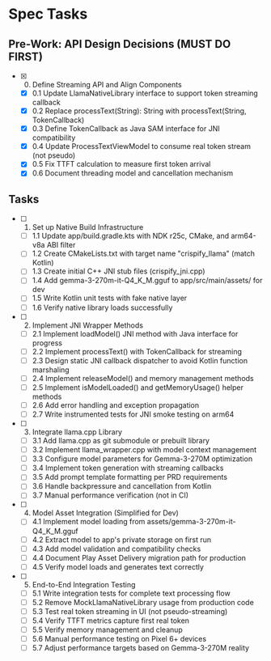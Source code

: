 # Spec Tasks

## Pre-Work: API Design Decisions (MUST DO FIRST)

- [x] 0. Define Streaming API and Align Components
  - [x] 0.1 Update LlamaNativeLibrary interface to support token streaming callback
  - [x] 0.2 Replace processText(String): String with processText(String, TokenCallback)
  - [x] 0.3 Define TokenCallback as Java SAM interface for JNI compatibility
  - [x] 0.4 Update ProcessTextViewModel to consume real token stream (not pseudo)
  - [x] 0.5 Fix TTFT calculation to measure first token arrival
  - [x] 0.6 Document threading model and cancellation mechanism

## Tasks

- [ ] 1. Set up Native Build Infrastructure
  - [ ] 1.1 Update app/build.gradle.kts with NDK r25c, CMake, and arm64-v8a ABI filter
  - [ ] 1.2 Create CMakeLists.txt with target name "crispify_llama" (match Kotlin)
  - [ ] 1.3 Create initial C++ JNI stub files (crispify_jni.cpp)
  - [ ] 1.4 Add gemma-3-270m-it-Q4_K_M.gguf to app/src/main/assets/ for dev
  - [ ] 1.5 Write Kotlin unit tests with fake native layer
  - [ ] 1.6 Verify native library loads successfully

- [ ] 2. Implement JNI Wrapper Methods
  - [ ] 2.1 Implement loadModel() JNI method with Java interface for progress
  - [ ] 2.2 Implement processText() with TokenCallback for streaming
  - [ ] 2.3 Design static JNI callback dispatcher to avoid Kotlin function marshaling
  - [ ] 2.4 Implement releaseModel() and memory management methods
  - [ ] 2.5 Implement isModelLoaded() and getMemoryUsage() helper methods
  - [ ] 2.6 Add error handling and exception propagation
  - [ ] 2.7 Write instrumented tests for JNI smoke testing on arm64

- [ ] 3. Integrate llama.cpp Library
  - [ ] 3.1 Add llama.cpp as git submodule or prebuilt library
  - [ ] 3.2 Implement llama_wrapper.cpp with model context management
  - [ ] 3.3 Configure model parameters for Gemma-3-270M optimization
  - [ ] 3.4 Implement token generation with streaming callbacks
  - [ ] 3.5 Add prompt template formatting per PRD requirements
  - [ ] 3.6 Handle backpressure and cancellation from Kotlin
  - [ ] 3.7 Manual performance verification (not in CI)

- [ ] 4. Model Asset Integration (Simplified for Dev)
  - [ ] 4.1 Implement model loading from assets/gemma-3-270m-it-Q4_K_M.gguf
  - [ ] 4.2 Extract model to app's private storage on first run
  - [ ] 4.3 Add model validation and compatibility checks
  - [ ] 4.4 Document Play Asset Delivery migration path for production
  - [ ] 4.5 Verify model loads and generates text correctly

- [ ] 5. End-to-End Integration Testing
  - [ ] 5.1 Write integration tests for complete text processing flow
  - [ ] 5.2 Remove MockLlamaNativeLibrary usage from production code
  - [ ] 5.3 Test real token streaming in UI (not pseudo-streaming)
  - [ ] 5.4 Verify TTFT metrics capture first real token
  - [ ] 5.5 Verify memory management and cleanup
  - [ ] 5.6 Manual performance testing on Pixel 6+ devices
  - [ ] 5.7 Adjust performance targets based on Gemma-3-270M reality